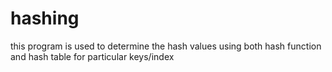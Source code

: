 # hashing
this program is used to determine the hash values using both hash function and hash table for particular keys/index
